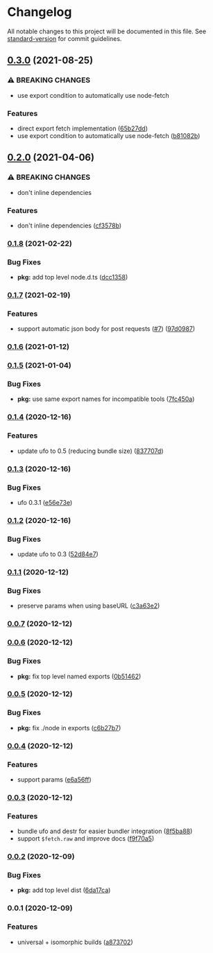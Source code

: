 # Changelog

All notable changes to this project will be documented in this file. See [standard-version](https://github.com/conventional-changelog/standard-version) for commit guidelines.

## [0.3.0](https://github.com/unjs/ohmyfetch/compare/v0.2.0...v0.3.0) (2021-08-25)


### ⚠ BREAKING CHANGES

* use export condition to automatically use node-fetch

### Features

* direct export fetch implementation ([65b27dd](https://github.com/unjs/ohmyfetch/commit/65b27ddb863790af8637b9da1c50c8fba14a295d))
* use export condition to automatically use node-fetch ([b81082b](https://github.com/unjs/ohmyfetch/commit/b81082b6ab1b8e89fa620699c4f9206101230805))

## [0.2.0](https://github.com/unjs/ohmyfetch/compare/v0.1.8...v0.2.0) (2021-04-06)


### ⚠ BREAKING CHANGES

* don't inline dependencies

### Features

* don't inline dependencies ([cf3578b](https://github.com/unjs/ohmyfetch/commit/cf3578baf265e1044f22c4ba42b227831c6fd183))

### [0.1.8](https://github.com/unjs/ohmyfetch/compare/v0.1.7...v0.1.8) (2021-02-22)


### Bug Fixes

* **pkg:** add top level node.d.ts ([dcc1358](https://github.com/unjs/ohmyfetch/commit/dcc13582747ba8404dd26b48d3db755b7775b78b))

### [0.1.7](https://github.com/unjs/ohmyfetch/compare/v0.1.6...v0.1.7) (2021-02-19)


### Features

* support automatic json body for post requests ([#7](https://github.com/unjs/ohmyfetch/issues/7)) ([97d0987](https://github.com/unjs/ohmyfetch/commit/97d0987131e006e72aac6d1d4acb063f3e53953d))

### [0.1.6](https://github.com/unjs/ohmyfetch/compare/v0.1.5...v0.1.6) (2021-01-12)

### [0.1.5](https://github.com/unjs/ohmyfetch/compare/v0.1.4...v0.1.5) (2021-01-04)


### Bug Fixes

* **pkg:** use same export names for incompatible tools ([7fc450a](https://github.com/unjs/ohmyfetch/commit/7fc450ac81596de1dea53380dc9ef3ae8ceb2304))

### [0.1.4](https://github.com/unjs/ohmyfetch/compare/v0.1.3...v0.1.4) (2020-12-16)


### Features

* update ufo to 0.5 (reducing bundle size) ([837707d](https://github.com/unjs/ohmyfetch/commit/837707d2ed03a7c6e69127849bf0c25ae182982d))

### [0.1.3](https://github.com/unjs/ohmyfetch/compare/v0.1.2...v0.1.3) (2020-12-16)


### Bug Fixes

* ufo 0.3.1 ([e56e73e](https://github.com/unjs/ohmyfetch/commit/e56e73e90bb6ad9be88f7c8413053744a64c702e))

### [0.1.2](https://github.com/unjs/ohmyfetch/compare/v0.1.1...v0.1.2) (2020-12-16)


### Bug Fixes

* update ufo to 0.3 ([52d84e7](https://github.com/unjs/ohmyfetch/commit/52d84e75034c3c6fd7542b2829e06f6d87f069c2))

### [0.1.1](https://github.com/unjs/ohmyfetch/compare/v0.0.7...v0.1.1) (2020-12-12)


### Bug Fixes

* preserve params when using baseURL ([c3a63e2](https://github.com/unjs/ohmyfetch/commit/c3a63e2b337b09b082eb9faf8e23e818d866c49c))

### [0.0.7](https://github.com/unjs/ohmyfetch/compare/v0.0.6...v0.0.7) (2020-12-12)

### [0.0.6](https://github.com/unjs/ohmyfetch/compare/v0.0.5...v0.0.6) (2020-12-12)


### Bug Fixes

* **pkg:** fix top level named exports ([0b51462](https://github.com/unjs/ohmyfetch/commit/0b514620dcfa65d156397114b87ed5e4f28e33a1))

### [0.0.5](https://github.com/unjs/ohmyfetch/compare/v0.0.4...v0.0.5) (2020-12-12)


### Bug Fixes

* **pkg:** fix ./node in exports ([c6b27b7](https://github.com/unjs/ohmyfetch/commit/c6b27b7cb61d66444f3d43bfa5226057ec7a9c95))

### [0.0.4](https://github.com/unjs/ohmyfetch/compare/v0.0.3...v0.0.4) (2020-12-12)


### Features

* support params ([e6a56ff](https://github.com/unjs/ohmyfetch/commit/e6a56ff083244fac918e29058aaf28bf87c98384))

### [0.0.3](https://github.com/unjs/ohmyfetch/compare/v0.0.2...v0.0.3) (2020-12-12)


### Features

* bundle ufo and destr for easier bundler integration ([8f5ba88](https://github.com/unjs/ohmyfetch/commit/8f5ba88f1ac0aa40ff2c99316da98a71d6dcc7e8))
* support `$fetch.raw` and improve docs ([f9f70a5](https://github.com/unjs/ohmyfetch/commit/f9f70a59222bc0d0166cbe9a03eebf2a73682398))

### [0.0.2](https://github.com/unjs/ohmyfetch/compare/v0.0.1...v0.0.2) (2020-12-09)


### Bug Fixes

* **pkg:** add top level dist ([6da17ca](https://github.com/unjs/ohmyfetch/commit/6da17cad07e08cff9e5ea9e8b505638d560bcb47))

### 0.0.1 (2020-12-09)


### Features

* universal + isomorphic builds ([a873702](https://github.com/unjs/ohmyfetch/commit/a873702c336c7ecce87c506d81c146db9f7516d0))
